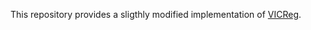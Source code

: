 This repository provides a sligthly modified implementation of [VICReg](https://github.com/facebookresearch/vicreg).